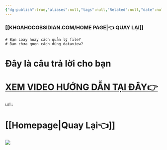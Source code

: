 ```yaml
---
{"dg-publish":true,"aliases":null,"tags":null,"Related":null,"date":null,"URL":null,"Author":null,"image":"https://i.imgur.com/JusW9dm.png","permalink":"/noi-dung-khoa-hoc/phan-1-danh-sach-bai-hoc/6-quan-ly-du-an-va-folder-trong-obsidian/","dgPassFrontmatter":true,"noteIcon":"1"}
---
```



### [[KHOAHOCOBSIDIAN.COM/HOME PAGE\|👈 QUAY LẠI]]
```ad-question
# Bạn Loay hoay cách quản lý file?
# Bạn chưa quen cách dùng dataview?
```



# Đây là câu trả lời cho bạn



# [XEM VIDEO HƯỚNG DẪN TẠI ĐÂY👉](https://youtu.be/cft8PzufKsI)
url::  
 # [[Homepage\|Quay Lại👈]]

![](https://i.imgur.com/JusW9dm.png)


